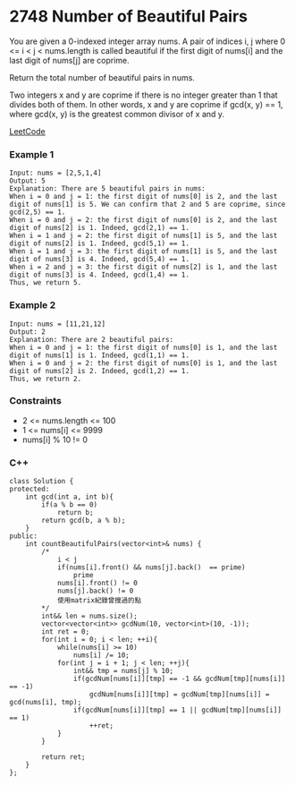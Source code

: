 # 2748 Number of Beautiful Pairs

You are given a 0-indexed integer array nums. A pair of indices i, j where 0 <= i < j < nums.length is called beautiful if the first digit of nums[i] and the last digit of nums[j] are coprime.

Return the total number of beautiful pairs in nums.

Two integers x and y are coprime if there is no integer greater than 1 that divides both of them. In other words, x and y are coprime if gcd(x, y) == 1, where gcd(x, y) is the greatest common divisor of x and y.
 

[LeetCode](https://leetcode.cn/problems/find-maximum-number-of-string-pairs/)

### Example 1

```
Input: nums = [2,5,1,4]
Output: 5
Explanation: There are 5 beautiful pairs in nums:
When i = 0 and j = 1: the first digit of nums[0] is 2, and the last digit of nums[1] is 5. We can confirm that 2 and 5 are coprime, since gcd(2,5) == 1.
When i = 0 and j = 2: the first digit of nums[0] is 2, and the last digit of nums[2] is 1. Indeed, gcd(2,1) == 1.
When i = 1 and j = 2: the first digit of nums[1] is 5, and the last digit of nums[2] is 1. Indeed, gcd(5,1) == 1.
When i = 1 and j = 3: the first digit of nums[1] is 5, and the last digit of nums[3] is 4. Indeed, gcd(5,4) == 1.
When i = 2 and j = 3: the first digit of nums[2] is 1, and the last digit of nums[3] is 4. Indeed, gcd(1,4) == 1.
Thus, we return 5.
```

### Example 2

```
Input: nums = [11,21,12]
Output: 2
Explanation: There are 2 beautiful pairs:
When i = 0 and j = 1: the first digit of nums[0] is 1, and the last digit of nums[1] is 1. Indeed, gcd(1,1) == 1.
When i = 0 and j = 2: the first digit of nums[0] is 1, and the last digit of nums[2] is 2. Indeed, gcd(1,2) == 1.
Thus, we return 2.
```

### Constraints

* 2 <= nums.length <= 100
* 1 <= nums[i] <= 9999
* nums[i] % 10 != 0


### C++ 

```
class Solution {
protected:
    int gcd(int a, int b){
        if(a % b == 0)
            return b;
        return gcd(b, a % b);
    }
public:
    int countBeautifulPairs(vector<int>& nums) {
        /*
            i < j
            if(nums[i].front() && nums[j].back()  == prime)
                prime
            nums[i].front() != 0
            nums[j].back() != 0
            使用matrix紀錄曾搜過的點
        */
        int&& len = nums.size();
        vector<vector<int>> gcdNum(10, vector<int>(10, -1));
        int ret = 0;
        for(int i = 0; i < len; ++i){
            while(nums[i] >= 10)
                nums[i] /= 10;
            for(int j = i + 1; j < len; ++j){
                int&& tmp = nums[j] % 10;
                if(gcdNum[nums[i]][tmp] == -1 && gcdNum[tmp][nums[i]] == -1)
                    gcdNum[nums[i]][tmp] = gcdNum[tmp][nums[i]] = gcd(nums[i], tmp);
                if(gcdNum[nums[i]][tmp] == 1 || gcdNum[tmp][nums[i]] == 1)
                    ++ret;
            }
        }
        
        return ret;
    }
};
```